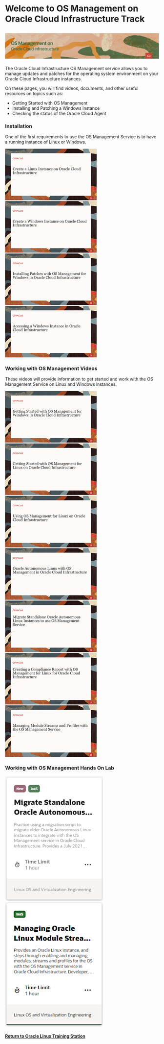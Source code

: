 
# Welcome to OS Management on Oracle Cloud Infrastructure Track
![](../common/images/OSM-OCI-1200x200-banner.png)
---
The Oracle Cloud Infrastructure OS Management service allows you to manage updates and patches for the operating system environment on your Oracle Cloud Infrastructure instances.

On these pages, you will find videos, documents, and other useful resources on topics such as:
- Getting Started with OS Management
- Installing and Patching a Windows instance
- Checking the status of the Oracle Cloud Agent

### Installation
One of the first requirements to use the OS Management Service is to have a running instance of Linux or Windows.

[![](../common/images/creatLinxInst_tmp.png)](https://youtu.be/tlwlLd4GvCc)
[![](../common/images/creatWinInst_tmp.png)](https://youtu.be/8SgkZTUKwFg)
[![](../common/images/instpatc_tmp.png)](https://youtu.be/4eDTl5fPNKA)
[![](../common/images/accwin_tmp.png)](https://youtu.be/d1fgBuE1GMY)

### Working with OS Management Videos
These videos will provide information to get started and work with the OS Management Service on Linux and Windows instances.

[![](../common/images/getstartosmwin_tmp.png)](https://youtu.be/DpAE_RhmRWg)
[![](../common/images/getstartosm_tmp.png)](https://youtu.be/7qmy5VusYKA)
[![](../common/images/useosm_tmp.png)](https://youtu.be/txStsCT1onc)
[![](../common/images/autolinosm_tmp.png)](https://youtu.be/Mt_zmEJ1UtM)
[![](../common/images/migautolinosm_tmp.png)](https://youtu.be/vNY4jelIdgk)
[![](../common/images/comprpt_tmp.png)](https://youtu.be/_pKnAcA7GUs)
[![](../common/images/mod_streams_tmp.png)](https://youtu.be/y-dnguUNr6Y)

### Working with OS Management Hands On Lab

[![](../common/images/migratealx_lab.png)](https://luna.oracle.com/lab/8848ec22-81cd-46d5-aeab-dd2dae36118b)
[![](../common/images/ol-streams-lab1.png)](https://luna.oracle.com/lab/6abfafd9-749e-4b28-93ea-830b6046501d)

#### [Return to Oracle Linux Training Station](../README.md)
